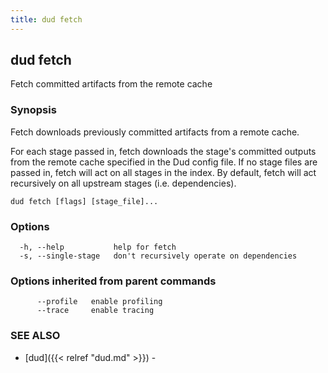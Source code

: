 ```yaml
---
title: dud fetch
---
```

## dud fetch

Fetch committed artifacts from the remote cache

### Synopsis

Fetch downloads previously committed artifacts from a remote cache.

For each stage passed in, fetch downloads the stage's committed outputs from the
remote cache specified in the Dud config file. If no stage files are passed
in, fetch will act on all stages in the index. By default, fetch will act
recursively on all upstream stages (i.e. dependencies).

```
dud fetch [flags] [stage_file]...
```

### Options

```
  -h, --help           help for fetch
  -s, --single-stage   don't recursively operate on dependencies
```

### Options inherited from parent commands

```
      --profile   enable profiling
      --trace     enable tracing
```

### SEE ALSO

* [dud]({{< relref "dud.md" >}})	 - 

